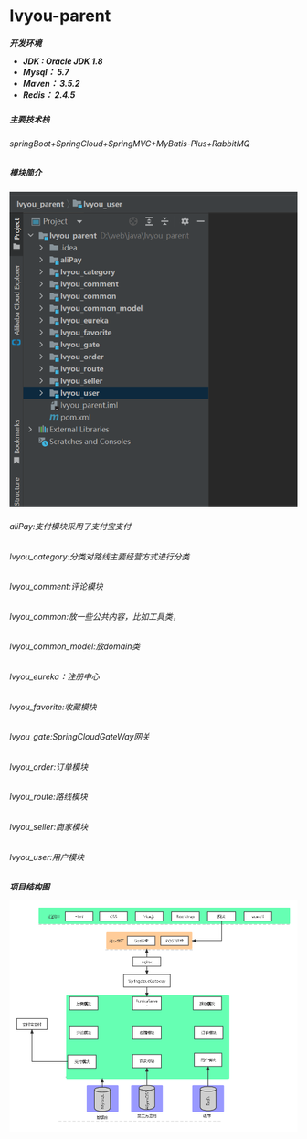 # lvyou-parent

<h5>开发环境

- JDK : Oracle JDK 1.8
- Mysql： 5.7
- Maven： 3.5.2
- Redis： 2.4.5

<h5>主要技术栈
<h6>springBoot+SpringCloud+SpringMVC+MyBatis-Plus+RabbitMQ

<h5>
    模块简介
</h6>

![Image text](https://raw.githubusercontent.com/gtaier2022/lvyou-parent/main/model1.png)

<h6>
    aliPay:支付模块采用了支付宝支付
</h6>

<h6>lvyou_category:分类对路线主要经营方式进行分类
</h6>

<h6>lvyou_comment:评论模块
<h6>lvyou_common:放一些公共内容，比如工具类，

<h6>lvyou_common_model:放domain类

<h6>lvyou_eureka：注册中心

<h6>lvyou_favorite:收藏模块

<h6>lvyou_gate:SpringCloudGateWay网关

<h6>lvyou_order:订单模块

<h6>lvyou_route:路线模块

<h6>lvyou_seller:商家模块

<h6>lvyou_user:用户模块

<h5>项目结构图

![model2)](./model2.png)

